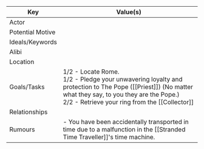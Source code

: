 | Key              | Value(s)                                                                                                                                                                                                   |
| ---------------- | ---------------------------------------------------------------------------------------------------------------------------------------------------------------------------------------------------------- |
| Actor            |                                                                                                                                                                                                            |
| Potential Motive |                                                                                                                                                                                                            |
| Ideals/Keywords  |                                                                                                                                                                                                            |
| Alibi            |                                                                                                                                                                                                            |
| Location         |                                                                                                                                                                                                            |
| Goals/Tasks      | 1/2 - Locate Rome.<br>1/2 - Pledge your unwavering loyalty and protection to The Pope ([[Priest]]) (No matter what they say, to you they are the Pope.)<br>2/2 - Retrieve your ring from the [[Collector]] |
| Relationships    |                                                                                                                                                                                                            |
| Rumours          | - You have been accidentally transported in time due to a malfunction in the [[Stranded Time Traveller]]'s time machine.                                                                                   |